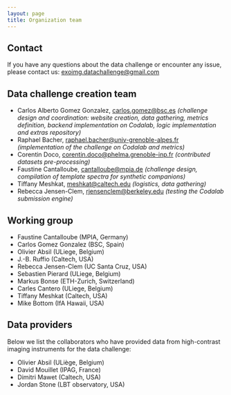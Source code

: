 ```yaml
---
layout: page
title: Organization team
---
```


## Contact 

If you have any questions about the data challenge or encounter any issue, please contact us: <exoimg.datachallenge@gmail.com>

## Data challenge creation team

* Carlos Alberto Gomez Gonzalez, <carlos.gomez@bsc.es> *(challenge design and coordination: website creation, data gathering, metrics definition, backend implementation on Codalab, logic implementation and extras repository)*
* Raphael Bacher, <raphael.bacher@univ-grenoble-alpes.fr> *(implementation of the challenge on Codalab and metrics)*
* Corentin Doco, <corentin.doco@phelma.grenoble-inp.fr> *(contributed datasets pre-processing)*
* Faustine Cantalloube, <cantalloube@mpia.de>  *(challenge design, compilation of template spectra for synthetic companions)*
* Tiffany Meshkat, <meshkat@caltech.edu> *(logistics, data gathering)*
* Rebecca Jensen-Clem, <rjensenclem@berkeley.edu> *(testing the Codalab submission engine)*

## Working group

* Faustine Cantalloube (MPIA, Germany)
* Carlos Gomez Gonzalez (BSC, Spain)
* Olivier Absil (ULiege, Belgium)
* J.-B. Ruffio (Caltech, USA)
* Rebecca Jensen-Clem (UC Santa Cruz, USA)
* Sebastien Pierard (ULiege, Belgium)
* Markus Bonse (ETH-Zurich, Switzerland)
* Carles Cantero (ULiege, Belgium)
* Tiffany Meshkat (Caltech, USA)
* Mike Bottom (IfA Hawaii, USA)

## Data providers

Below we list the collaborators who have provided data from high-contrast imaging instruments for the data challenge:

* Olivier Absil (ULiège, Belgium)
* David Mouillet (IPAG, France)
* Dimitri Mawet (Caltech, USA)
* Jordan Stone (LBT observatory, USA)


